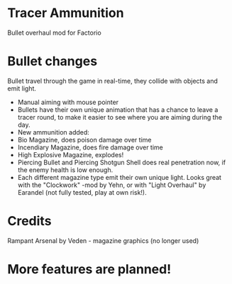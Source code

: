 # Tracer Ammunition

Bullet overhaul mod for Factorio


# Bullet changes

Bullet travel through the game in real-time, they collide with objects and emit light.

- Manual aiming with mouse pointer
- Bullets have their own unique animation that has a chance to leave a tracer round, to make it easier to see
  where you are aiming during the day. 
- New ammunition added:
 - Bio Magazine, does poison damage over time
 - Incendiary Magazine, does fire damage over time
 - High Explosive Magazine, explodes!
- Piercing Bullet and Piercing Shotgun Shell does real penetration now, if the enemy health is low enough.
- Each different magazine type emit their own unique light. Looks great with the "Clockwork" -mod by Yehn,
  or with "Light Overhaul" by Earandel (not fully tested, play at own risk!).


# Credits

Rampant Arsenal by Veden - magazine graphics (no longer used)


# More features are planned!